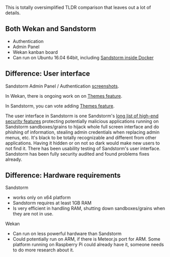 This is totally oversimplified TLDR comparison that leaves out a lot of details.

## Both Wekan and Sandstorm

* Authentication
* Admin Panel
* Wekan kanban board
* Can run on Ubuntu 16.04 64bit, including [Sandstorm inside Docker](https://docs.sandstorm.io/en/latest/install/#option-6-using-sandstorm-within-docker)

## Difference: User interface

Sandstorm Admin Panel / Authentication [screenshots](https://discourse.wekan.io/t/sso-passing-variables-through-url/493/8).

In Wekan, there is ongoing work on on [Themes feature](https://github.com/wekan/wekan/issues/781).

In Sandstorm, you can vote adding [Themes feature](https://github.com/sandstorm-io/sandstorm/issues/1713#issuecomment-301274498).

The user interface in Sandstorm is one Sandstorm's [long list of high-end security features](https://docs.sandstorm.io/en/latest/using/security-practices/) protecting potentially malicious applications running on Sandstorm sandboxes/grains to hijack whole full screen interface and do phishing of information, stealing admin credentials when replacing admin menus, etc. It's black to be totally recognizable and different from other applications. Having it hidden or on not so dark would make new users to not find it. There has been usability testing of Sandstorm's user interface. Sandstorm has been fully security audited and found problems fixes already.

## Difference: Hardware requirements

Sandstorm
* works only on x64 platform
* Sandstorm requires at least 1GB RAM
* Is very efficient in handling RAM, shutting down sandboxes/grains when they are not in use.

Wekan
* Can run on less powerful hardware than Sandstorm
* Could potentially run on ARM, if there is Meteor.js port for ARM. Some platform running on Raspberry Pi could already have it, someone needs to do more research about it.